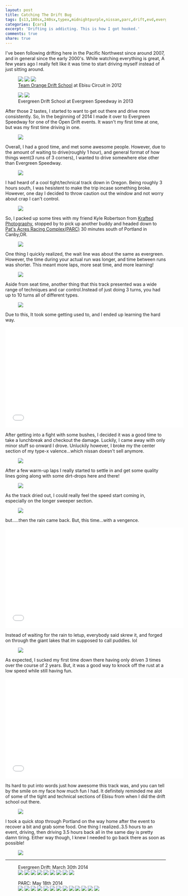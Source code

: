```yaml
---
layout: post
title: Catching The Drift Bug
tags: [s13,180sx,240sx,typex,midnightpurple,nissan,parc,drift,evd,evergreen]
categories: [cars]
excerpt: 'Drifting is addicting. This is how I got hooked.'
comments: true
share: true
---
```

I've been following drifting here in the Pacific Northwest since around 2007, and in general since the early 2000's. While watching everything is great, A few years ago I really felt like it was time to start driving myself instead of just sitting around.   

<figure class="third">
  <a href="{{ site.url }}/images/{{ page.title | replace:' ','_' }}/teamorange_school_1.jpg"><img src="{{ site.url }}/images/{{ page.title | replace:' ','_' }}/teamorange_school_1.jpg"></a>
  <a href="{{ site.url }}/images/{{ page.title | replace:' ','_' }}/teamorange_school_2.jpg"><img src="{{ site.url }}/images/{{ page.title | replace:' ','_' }}/teamorange_school_2.jpg"></a>
  <a href="{{ site.url }}/images/{{ page.title | replace:' ','_' }}/teamorange_school_3.jpg"><img src="{{ site.url }}/images/{{ page.title | replace:' ','_' }}/teamorange_school_3.jpg"></a>
  <figcaption><a href="http://www.driftschool-jp.com/e/driftlesson.html"><u>Team Orange Drift School</u></a> at Ebisu Circuit in 2012</figcaption>
</figure>

<figure class="half">
  <a href="{{ site.url }}/images/{{ page.title | replace:' ','_' }}/evd_school2.jpg"><img src="{{ site.url }}/images/{{ page.title | replace:' ','_' }}/evd_school2.jpg"></a>
  <a href="{{ site.url }}/images/{{ page.title | replace:' ','_' }}/evd_school3.jpg"><img src="{{ site.url }}/images/{{ page.title | replace:' ','_' }}/evd_school3.jpg"></a>
  <figcaption>Evergreen Drift School at Evergreen Speedway in 2013</figcaption>
</figure>

After those 2 tastes, I started to want to get out there and drive more consistently. So, In the beginning of 2014 I made it over to Evergreen Speedway for one of the Open Drift events. It wasn't my first time at one, but was my first time driving in one.
<figure><a href="{{ site.url }}/images/{{ page.title | replace:' ','_' }}/evd117_5.jpg"><img src="{{ site.url }}/images/{{ page.title | replace:' ','_' }}/evd117_5.jpg"></a></figure>

Overall, I had a good time, and met some awesome people. However, due to the amount of waiting to drive(roughly 1 hour), and general format of how things went(3 runs of 3 corners), I wanted to drive somewhere else other than Evergreen Speedway.
<figure><a href="{{ site.url }}/images/{{ page.title | replace:' ','_' }}/evd117_8.jpg"><img src="{{ site.url }}/images/{{ page.title | replace:' ','_' }}/evd117_8.jpg"></a></figure>

I had heard of a cool tight/technical track down in Oregon. Being roughly 3 hours south, I was hesistent to make the trip incase something broke. However, one day I decided to throw caution out the window and not worry about crap I can't control. 
<figure><a href="{{ site.url }}/images/{{ page.title | replace:' ','_' }}/parc_layout.jpg"><img src="{{ site.url }}/images/{{ page.title | replace:' ','_' }}/parc_layout.jpg"></a></figure>

So, I packed up some tires with my friend Kyle Robertson from [Krafted Photography](https://www.facebook.com/pages/KRafted-Photography/321167974652177), stopped by to pick up another buddy and headed down to [Pat's Acres Racing Complex(PARC)](http://parcdrift.com) 30 minutes south of Portland in Canby,OR.
<figure><a href="{{ site.url }}/images/{{ page.title | replace:' ','_' }}/PARC_20140518_17.jpg"><img src="{{ site.url }}/images/{{ page.title | replace:' ','_' }}/PARC_20140518_17.jpg"></a></figure>

One thing I quickly realized, the wait line was about the same as evergreen. However, the time during your actual run was longer, and time between runs was shorter. This meant more laps, more seat time, and more learning!
<figure><a href="{{ site.url }}/images/{{ page.title | replace:' ','_' }}/PARC_20140518_10.jpg"><img src="{{ site.url }}/images/{{ page.title | replace:' ','_' }}/PARC_20140518_10.jpg"></a></figure>

Aside from seat time, another thing that this track presented was a wide range of techniques and car control.Instead of just doing 3 turns, you had up to 10 turns all of different types.
<figure><a href="{{ site.url }}/images/{{ page.title | replace:' ','_' }}/PARC_20140518_3.jpg"><img src="{{ site.url }}/images/{{ page.title | replace:' ','_' }}/PARC_20140518_3.jpg"></a></figure>

Due to this, It took some getting used to, and I ended up learning the hard way.
<iframe width="560" height="315" src="//www.youtube.com/embed/GdP8XDjzNRk" frameborder="0" allowfullscreen></iframe>

After getting into a fight with some bushes, I decided it was a good time to take a lunchbreak and checkout the damage. Luckily, I came away with only minor stuff so onward I drove. Unluckily however, I broke my the center section of my type-x valence...which nissan doesn't sell anymore.
<figure><a href="{{ site.url }}/images/{{ page.title | replace:' ','_' }}/PARC_20140518_4.jpg"><img src="{{ site.url }}/images/{{ page.title | replace:' ','_' }}/PARC_20140518_4.jpg"></a></figure>

After a few warm-up laps I really started to settle in and get some quality lines going along with some dirt-drops here and there!
<figure><a href="{{ site.url }}/images/{{ page.title | replace:' ','_' }}/PARC_20140518_12.jpg"><img src="{{ site.url }}/images/{{ page.title | replace:' ','_' }}/PARC_20140518_12.jpg"></a></figure>

As the track dried out, I could really feel the speed start coming in, especially on the longer sweeper section.
<figure><a href="{{ site.url }}/images/{{ page.title | replace:' ','_' }}/PARC_20140518_7.jpg"><img src="{{ site.url }}/images/{{ page.title | replace:' ','_' }}/PARC_20140518_7.jpg"></a></figure>

but.....then the rain came back. But, this time...with a vengence.
<iframe width="560" height="315" src="//www.youtube.com/embed/PxSMo6P2Y6E" frameborder="0" allowfullscreen></iframe>

Instead of waiting for the rain to letup, everybody said skrew it, and forged on through the giant lakes that im supposed to call puddles. lol
<figure><a href="{{ site.url }}/images/{{ page.title | replace:' ','_' }}/PARC_20140518_13.jpg"><img src="{{ site.url }}/images/{{ page.title | replace:' ','_' }}/PARC_20140518_13.jpg"></a></figure>

As expected, I sucked my first time down there having only driven 3 times over the course of 2 years. But, it was a good way to knock off the rust at a low speed while still having fun.
<iframe width="560" height="315" src="//www.youtube.com/embed/gBPVMfuWegQ" frameborder="0" allowfullscreen></iframe>

Its hard to put into words just how awesome this track was, and you can tell by the smile on my face how much fun I had. It definitely reminded me alot of some of the tight and technical sections of Ebisu from when I did the drift school out there.
<figure><a href="{{ site.url }}/images/{{ page.title | replace:' ','_' }}/PARC_20140518_5.jpg"><img src="{{ site.url }}/images/{{ page.title | replace:' ','_' }}/PARC_20140518_5.jpg"></a></figure>

I took a quick stop through Portland on the way home after the event to recover a bit and grab some food. One thing I realized..3.5 hours to an event, driving, then driving 3.5 hours back all in the same day is pretty damn tiring. Either way though, I knew I needed to go back there as soon as possible!
<figure><a href="{{ site.url }}/images/{{ page.title | replace:' ','_' }}/PARC_20140518_11.jpg"><img src="{{ site.url }}/images/{{ page.title | replace:' ','_' }}/PARC_20140518_11.jpg"></a></figure>

----------------------
<figure class="third">
  <figcaption>Evergreen Drift: March 30th 2014</figcaption>
  <a href="{{ site.url }}/images/{{ page.title | replace:' ','_' }}/evd117_1.jpg"><img src="{{ site.url }}/images/{{ page.title | replace:' ','_' }}/evd117_1.jpg"></a>
  <a href="{{ site.url }}/images/{{ page.title | replace:' ','_' }}/evd117_2.jpg"><img src="{{ site.url }}/images/{{ page.title | replace:' ','_' }}/evd117_2.jpg"></a>
  <a href="{{ site.url }}/images/{{ page.title | replace:' ','_' }}/evd117_3.jpg"><img src="{{ site.url }}/images/{{ page.title | replace:' ','_' }}/evd117_3.jpg"></a>
  <a href="{{ site.url }}/images/{{ page.title | replace:' ','_' }}/evd117_4.jpg"><img src="{{ site.url }}/images/{{ page.title | replace:' ','_' }}/evd117_4.jpg"></a>
  <a href="{{ site.url }}/images/{{ page.title | replace:' ','_' }}/evd117_5.jpg"><img src="{{ site.url }}/images/{{ page.title | replace:' ','_' }}/evd117_5.jpg"></a>
  <a href="{{ site.url }}/images/{{ page.title | replace:' ','_' }}/evd117_6.jpg"><img src="{{ site.url }}/images/{{ page.title | replace:' ','_' }}/evd117_6.jpg"></a>
  <a href="{{ site.url }}/images/{{ page.title | replace:' ','_' }}/evd117_7.jpg"><img src="{{ site.url }}/images/{{ page.title | replace:' ','_' }}/evd117_7.jpg"></a>
  <a href="{{ site.url }}/images/{{ page.title | replace:' ','_' }}/evd117_8.jpg"><img src="{{ site.url }}/images/{{ page.title | replace:' ','_' }}/evd117_8.jpg"></a>
  <a href="{{ site.url }}/images/{{ page.title | replace:' ','_' }}/evd117_9.jpg"><img src="{{ site.url }}/images/{{ page.title | replace:' ','_' }}/evd117_9.jpg"></a>
</figure>

<figure class="third">
  <figcaption>PARC: May 18th 2014</figcaption>
  <a href="{{ site.url }}/images/{{ page.title | replace:' ','_' }}/PARC_20140518_1.jpg"><img src="{{ site.url }}/images/{{ page.title | replace:' ','_' }}/PARC_20140518_1.jpg"></a>
  <a href="{{ site.url }}/images/{{ page.title | replace:' ','_' }}/PARC_20140518_2.jpg"><img src="{{ site.url }}/images/{{ page.title | replace:' ','_' }}/PARC_20140518_2.jpg"></a>
  <a href="{{ site.url }}/images/{{ page.title | replace:' ','_' }}/PARC_20140518_3.jpg"><img src="{{ site.url }}/images/{{ page.title | replace:' ','_' }}/PARC_20140518_3.jpg"></a>
  <a href="{{ site.url }}/images/{{ page.title | replace:' ','_' }}/PARC_20140518_5.jpg"><img src="{{ site.url }}/images/{{ page.title | replace:' ','_' }}/PARC_20140518_5.jpg"></a>
  <a href="{{ site.url }}/images/{{ page.title | replace:' ','_' }}/PARC_20140518_6.jpg"><img src="{{ site.url }}/images/{{ page.title | replace:' ','_' }}/PARC_20140518_6.jpg"></a>
  <a href="{{ site.url }}/images/{{ page.title | replace:' ','_' }}/PARC_20140518_7.jpg"><img src="{{ site.url }}/images/{{ page.title | replace:' ','_' }}/PARC_20140518_7.jpg"></a>
  <a href="{{ site.url }}/images/{{ page.title | replace:' ','_' }}/PARC_20140518_8.jpg"><img src="{{ site.url }}/images/{{ page.title | replace:' ','_' }}/PARC_20140518_8.jpg"></a>
  <a href="{{ site.url }}/images/{{ page.title | replace:' ','_' }}/PARC_20140518_9.jpg"><img src="{{ site.url }}/images/{{ page.title | replace:' ','_' }}/PARC_20140518_9.jpg"></a>
  <a href="{{ site.url }}/images/{{ page.title | replace:' ','_' }}/PARC_20140518_10.jpg"><img src="{{ site.url }}/images/{{ page.title | replace:' ','_' }}/PARC_20140518_10.jpg"></a>
  <a href="{{ site.url }}/images/{{ page.title | replace:' ','_' }}/PARC_20140518_11.jpg"><img src="{{ site.url }}/images/{{ page.title | replace:' ','_' }}/PARC_20140518_11.jpg"></a>
  <a href="{{ site.url }}/images/{{ page.title | replace:' ','_' }}/PARC_20140518_12.jpg"><img src="{{ site.url }}/images/{{ page.title | replace:' ','_' }}/PARC_20140518_12.jpg"></a>
  <a href="{{ site.url }}/images/{{ page.title | replace:' ','_' }}/PARC_20140518_13.jpg"><img src="{{ site.url }}/images/{{ page.title | replace:' ','_' }}/PARC_20140518_13.jpg"></a>
  <a href="{{ site.url }}/images/{{ page.title | replace:' ','_' }}/PARC_20140518_14.jpg"><img src="{{ site.url }}/images/{{ page.title | replace:' ','_' }}/PARC_20140518_14.jpg"></a>
</figure>
